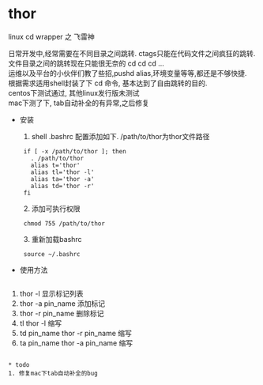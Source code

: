 thor
====

linux cd wrapper 之 飞雷神

日常开发中,经常需要在不同目录之间跳转. ctags只能在代码文件之间疯狂的跳转.  
文件目录之间的跳转现在只能很无奈的 cd  cd  cd ...  
运维以及平台的小伙伴们教了些招,pushd alias,环境变量等等,都还是不够快捷.  
根据需求适用shell封装了下 cd 命令, 基本达到了自由跳转的目的.  
centos下测试通过, 其他linux发行版未测试  
mac下测了下, tab自动补全的有异常,之后修复  

* 安装
  1. shell .bashrc 配置添加如下. /path/to/thor为thor文件路径

   ```shell
    if [ -x /path/to/thor ]; then
      . /path/to/thor
      alias t='thor'
      alias tl='thor -l'
      alias ta='thor -a'
      alias td='thor -r'
    fi
   ```
  2. 添加可执行权限
  
   ```shell
    chmod 755 /path/to/thor 
   ```  
  3. 重新加载bashrc
   
   ```shell
    source ~/.bashrc
   ```

* 使用方法
   ```shell
 1. thor -l          显示标记列表
 2. thor -a pin_name 添加标记
 3. thor -r pin_name 删除标记
 4. tl               thor -l 缩写
 5. td pin_name      thor -r pin_name 缩写
 6. ta pin_name      thor -a pin_name 缩写
  ```

* todo
 1. 修复mac下tab自动补全的bug
